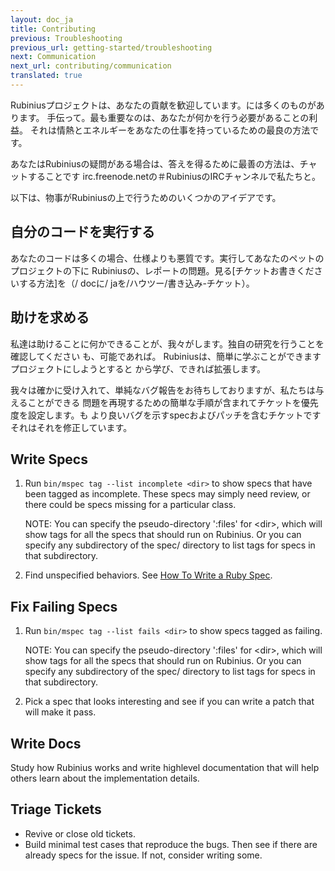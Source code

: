 ```yaml
---
layout: doc_ja
title: Contributing
previous: Troubleshooting
previous_url: getting-started/troubleshooting
next: Communication
next_url: contributing/communication
translated: true
---
```


Rubiniusプロジェクトは、あなたの貢献を歓迎しています。には多くのものがあります。
手伝って。最も重要なのは、あなたが何かを行う必要があることの利益。
それは情熱とエネルギーをあなたの仕事を持っているための最良の方法です。

あなたはRubiniusの疑問がある場合は、答えを得るために最善の方法は、チャットすることです
irc.freenode.netの＃RubiniusのIRCチャンネルで私たちと。

以下は、物事がRubiniusの上で行うためのいくつかのアイデアです。


## 自分のコードを実行する

あなたのコードは多くの場合、仕様よりも悪質です。実行してあなたのペットのプロジェクトの下に
Rubiniusの、レポートの問題。見る[チケットお書きくださいする方法]を（/ docに/ jaを/ハウツー/書き込み-チケット）。


## 助けを求める

私達は助けることに何かできることが、我々がします。独自の研究を行うことを確認してください
も、可能であれば。 Rubiniusは、簡単に学ぶことができますプロジェクトにしようとすると
から学び、できれば拡張します。

我々は確かに受け入れて、単純なバグ報告をお待ちしておりますが、私たちは与えることができる
問題を再現するための簡単な手順が含まれてチケットを優先度を設定します。も
より良いバグを示すspecおよびパッチを含むチケットです
それはそれを修正しています。


## Write Specs

  1. Run `bin/mspec tag --list incomplete <dir>` to show specs that have been
     tagged as incomplete. These specs may simply need review, or there could
     be specs missing for a particular class.

     NOTE: You can specify the pseudo-directory ':files' for \<dir\>, which will
     show tags for all the specs that should run on Rubinius. Or you can
     specify any subdirectory of the spec/ directory to list tags for specs in
     that subdirectory.

  2. Find unspecified behaviors. See [How To Write a Ruby
     Spec](/doc/ja/how-to/write-a-ruby-spec).


## Fix Failing Specs

  1. Run `bin/mspec tag --list fails <dir>` to show specs tagged as failing.

     NOTE: You can specify the pseudo-directory ':files' for \<dir\>, which will
     show tags for all the specs that should run on Rubinius. Or you can
     specify any subdirectory of the spec/ directory to list tags for specs in
     that subdirectory.

  2. Pick a spec that looks interesting and see if you can write a patch that
     will make it pass.


## Write Docs

Study how Rubinius works and write highlevel documentation that will help
others learn about the implementation details.

## Triage Tickets

  * Revive or close old tickets.
  * Build minimal test cases that reproduce the bugs. Then see if there are
    already specs for the issue. If not, consider writing some.
